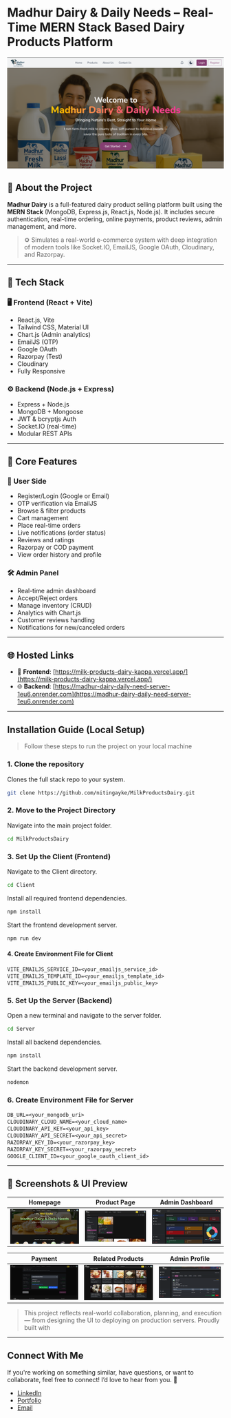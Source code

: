 # Madhur Dairy & Daily Needs – Real-Time MERN Stack Based Dairy Products Platform 


![Madhur Dairy Banner](./assets/landingpage.png)


## 📌 About the Project

**Madhur Dairy** is a full-featured dairy product selling platform built using the **MERN Stack** (MongoDB, Express.js, React.js, Node.js). It includes secure authentication, real-time ordering, online payments, product reviews, admin management, and more.

> ⚙️ Simulates a real-world e-commerce system with deep integration of modern tools like Socket.IO, EmailJS, Google OAuth, Cloudinary, and Razorpay.

---

## 🔧 Tech Stack

### 🖥️ Frontend (React + Vite)
- React.js, Vite
- Tailwind CSS, Material UI
- Chart.js (Admin analytics)
- EmailJS (OTP)
- Google OAuth
- Razorpay (Test)
- Cloudinary
- Fully Responsive

### ⚙️ Backend (Node.js + Express)
- Express + Node.js
- MongoDB + Mongoose
- JWT & bcryptjs Auth
- Socket.IO (real-time)
- Modular REST APIs

---

## 🛒 Core Features

### 👤 User Side
- Register/Login (Google or Email)
- OTP verification via EmailJS
- Browse & filter products
- Cart management
- Place real-time orders
- Live notifications (order status)
- Reviews and ratings
- Razorpay or COD payment
- View order history and profile

### 🛠️ Admin Panel
- Real-time admin dashboard
- Accept/Reject orders
- Manage inventory (CRUD)
- Analytics with Chart.js
- Customer reviews handling
- Notifications for new/canceled orders

---

## 🌐 Hosted Links

- 🚀 **Frontend**: [https://milk-products-dairy-kappa.vercel.app/](https://milk-products-dairy-kappa.vercel.app/)
- 🌐 **Backend**: [https://madhur-dairy-daily-need-server-1eu6.onrender.com](https://madhur-dairy-daily-need-server-1eu6.onrender.com)

---

##  Installation Guide (Local Setup)

>  Follow these steps to run the project on your local machine


### 1. Clone the repository
Clones the full stack repo to your system.

```bash
git clone https://github.com/nitingayke/MilkProductsDairy.git
```

### 2. Move to the Project Directory
Navigate into the main project folder.

```bash
cd MilkProductsDairy
```

### 3. Set Up the Client (Frontend) 
Navigate to the Client directory.
```bash
cd Client
```

Install all required frontend dependencies.
```bash
npm install
```

Start the frontend development server.
```bash
npm run dev
```


#### 4. Create Environment File for Client
```env
VITE_EMAILJS_SERVICE_ID=<your_emailjs_service_id>
VITE_EMAILJS_TEMPLATE_ID=<your_emailjs_template_id>
VITE_EMAILJS_PUBLIC_KEY=<your_emailjs_public_key>
```

### 5. Set Up the Server (Backend)
Open a new terminal and navigate to the server folder.
```bash
cd Server
```

Install all backend dependencies.
```bash
npm install
```

Start the backend development server.
```bash
nodemon
```

### 6. Create Environment File for Server
```env
DB_URL=<your_mongodb_uri>
CLOUDINARY_CLOUD_NAME=<your_cloud_name>
CLOUDINARY_API_KEY=<your_api_key>
CLOUDINARY_API_SECRET=<your_api_secret>
RAZORPAY_KEY_ID=<your_razorpay_key>
RAZORPAY_KEY_SECRET=<your_razorpay_secret>
GOOGLE_CLIENT_ID=<your_google_oauth_client_id>
```

---

## 📸 Screenshots & UI Preview

| Homepage | Product Page | Admin Dashboard |
|----------|--------------|-----------------|
| ![Homepage](./assets/homepage.png) | ![Product](./assets/productpage.png) | ![Dashboard](./assets/dashboard.png) |

| Payment | Related Products | Admin Profile |
|--------|----------------|----------------|
| ![Payment](./assets/payment.png) | ![Related Products](./assets/relatedProducts.png) | ![Orders](./assets/orders.png) |


>  This project reflects real-world collaboration, planning, and execution — from designing the UI to deploying on production servers. Proudly built with

---

##  Connect With Me
If you're working on something similar, have questions, or want to collaborate, feel free to connect! I’d love to hear from you. 🚀

-  [LinkedIn](https://www.linkedin.com/in/nitin-gayke92/)
-  [Portfolio](https://nitin-portfolio-gilt.vercel.app/)
-  [Email](mailto:gaykenitin975@gmail.com)
  
